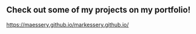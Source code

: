 ## Check out some of my projects on my portfolio!

https://maessery.github.io/markessery.github.io/

